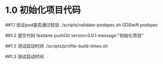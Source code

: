 # 1.0 初始化项目代码

##1.1 验证pod是否通过校验
./scripts/validate-podspec.sh GDSwift.podspec

##1.2 提交代码
fastlane pushGit version:0.0.1 message:"初始化项目"

##1.3 测试启动时间
./scripts/profile-build-times.sh

##1.3 测试启动时间
